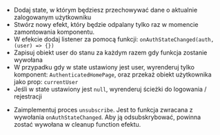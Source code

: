 - Dodaj state, w którym będziesz przechowywać dane o aktualnie zalogowanym użytkowniku
- Stwórz nowy efekt, który będzie odpalany tylko raz w momencie zamontowania komponentu. 
- W efekcie dodaj listener za pomocą funkcji: `onAuthStateChanged(auth, (user) => {})`
- Zapisuj obiekt user do stanu za każdym razem gdy funkcja zostanie wywołana
- W przypadku gdy w state ustawiony jest user, wyrenderuj tylko komponent: `AuthenticatedHomePage`, oraz przekaż obiekt użytkownika jako prop: `currentUser`
- Jeśli w state ustawiony jest `null`, wyrenderuj ścieżki do logowania / rejestracji

* Zaimplementuj proces `unsubscribe`. Jest to funkcja zwracana z wywołania `onAuthStateChanged`. Aby ją odsubskrybować, powinna zostać wywołana w cleanup function efektu.
